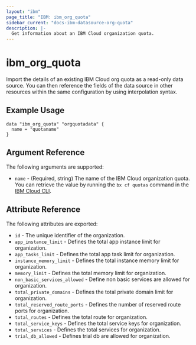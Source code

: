 ```yaml
---
layout: "ibm"
page_title: "IBM: ibm_org_quota"
sidebar_current: "docs-ibm-datasource-org-quota"
description: |-
  Get information about an IBM Cloud organization quota.
---
```


# ibm\_org_quota

Import the details of an existing IBM Cloud org quota as a read-only data source. You can then reference the fields of the data source in other resources within the same configuration by using interpolation syntax.

## Example Usage

```hcl
data "ibm_org_quota" "orgquotadata" {
  name = "quotaname"
}
```

## Argument Reference

The following arguments are supported:

* `name` - (Required, string) The name of the IBM Cloud organization quota. You can retrieve the value by running the `bx cf quotas` command in the [IBM Cloud CLI](https://console.bluemix.net/docs/cli/reference/bluemix_cli/get_started.html#getting-started).

## Attribute Reference

The following attributes are exported:

* `id` - The unique identifier of the organization.
* `app_instance_limit` - Defines the total app instance limit for organization.
* `app_tasks_limit` - Defines the total app task limit for organization.
* `instance_memory_limit` - Defines the  total instance memory limit for organization.
* `memory_limit` - Defines the total memory limit for organization.
* `non_basic_services_allowed` -  Define non basic services are allowed for organization.
* `total_private_domains` - Defines the total private domain limit for organization.
* `total_reserved_route_ports` - Defines the number of reserved route ports for organization. 
* `total_routes` - Defines the total route for organization.
* `total_service_keys` - Defines the total service keys for organization.
* `total_services` - Defines the total services for organization.
* `trial_db_allowed` - Defines trial db are allowed for organization.
